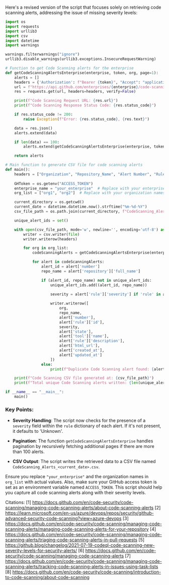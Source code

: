 Here's a revised version of the script that focuses solely on retrieving code scanning alerts, addressing the issue of missing severity levels:

```python
import os
import requests
import urllib3
import csv
import datetime
import warnings

warnings.filterwarnings("ignore")
urllib3.disable_warnings(urllib3.exceptions.InsecureRequestWarning)

# Function to get Code Scanning alerts for the enterprise
def getCodeScanningAlertsEnterprise(enterprise, token, org, page=1):
    alerts = []
    headers = {'Authorization': f"Bearer {token}", "Accept": "application/vnd.github+json"}
    url = f"https://api.github.com/enterprises/{enterprise}/code-scanning/alerts?per_page=100&page={page}&org={org}&state=open"
    res = requests.get(url, headers=headers, verify=False)

    print(f"Code Scanning Request URL: {res.url}")
    print(f"Code Scanning Response Status Code: {res.status_code}")

    if res.status_code != 200:
        raise Exception(f"Error: {res.status_code}, {res.text}")

    data = res.json()
    alerts.extend(data)

    if len(data) == 100:
        alerts.extend(getCodeScanningAlertsEnterprise(enterprise, token, org, page + 1))

    return alerts

# Main function to generate CSV file for code scanning alerts
def main():
    headers = ["Organization", "Repository_Name", "Alert Number", "Rule ID", "Severity", "State", "Tool Name", "Description", "URL", "Created At", "Updated At"]
    
    GHToken = os.getenv("ACCESS_TOKEN")
    enterprise_name = "your_enterprise"  # Replace with your enterprise name
    org_list = ["org1", "org2"]  # Replace with your organization names

    current_directory = os.getcwd()
    current_date = datetime.datetime.now().strftime("%m-%d-%Y")
    csv_file_path = os.path.join(current_directory, f"CodeScanning_Alerts_{current_date}.csv")

    unique_alert_ids = set()

    with open(csv_file_path, mode='w', newline='', encoding='utf-8') as file:
        writer = csv.writer(file)
        writer.writerow(headers)

        for org in org_list:
            codeScanningAlerts = getCodeScanningAlertsEnterprise(enterprise_name, GHToken, org)

            for alert in codeScanningAlerts:
                alert_id = alert['number']
                repo_name = alert['repository']['full_name']

                if (alert_id, repo_name) not in unique_alert_ids:
                    unique_alert_ids.add((alert_id, repo_name))
                    
                    severity = alert['rule']['severity'] if 'rule' in alert and 'severity' in alert['rule'] else 'Unknown'

                    writer.writerow([
                        org,
                        repo_name,
                        alert['number'],
                        alert['rule']['id'],
                        severity,
                        alert['state'],
                        alert['tool']['name'],
                        alert['rule']['description'],
                        alert['html_url'],
                        alert['created_at'],
                        alert['updated_at']
                    ])
                else:
                    print(f"Duplicate Code Scanning alert found: {alert_id} in {repo_name}")

    print(f"Code Scanning CSV file generated at: {csv_file_path}")
    print(f"Total unique Code Scanning alerts written: {len(unique_alert_ids)}")

if __name__ == "__main__":
    main()
```

### Key Points:

- **Severity Handling**: The script now checks for the presence of a `severity` field within the `rule` dictionary of each alert. If it's not present, it defaults to 'Unknown'.
  
- **Pagination**: The function `getCodeScanningAlertsEnterprise` handles pagination by recursively fetching additional pages if there are more than 100 alerts.

- **CSV Output**: The script writes the retrieved data to a CSV file named `CodeScanning_Alerts_<current_date>.csv`.

Ensure you replace `"your_enterprise"` and the organization names in `org_list` with actual values. Also, make sure your GitHub access token is set as an environment variable named `ACCESS_TOKEN`. This script should help you capture all code scanning alerts along with their severity levels.

Citations:
[1] https://docs.github.com/en/code-security/code-scanning/managing-code-scanning-alerts/about-code-scanning-alerts
[2] https://learn.microsoft.com/en-us/azure/devops/repos/security/github-advanced-security-code-scanning?view=azure-devops
[3] https://docs.github.com/en/code-security/code-scanning/managing-code-scanning-alerts/managing-code-scanning-alerts-for-your-repository
[4] https://docs.github.com/en/code-security/code-scanning/managing-code-scanning-alerts/triaging-code-scanning-alerts-in-pull-requests
[5] https://github.blog/changelog/2021-07-19-codeql-code-scanning-new-severity-levels-for-security-alerts/
[6] https://docs.github.com/en/code-security/code-scanning/managing-code-scanning-alerts
[7] https://docs.github.com/en/code-security/code-scanning/managing-code-scanning-alerts/tracking-code-scanning-alerts-in-issues-using-task-lists
[8] https://docs.github.com/en/code-security/code-scanning/introduction-to-code-scanning/about-code-scanning
